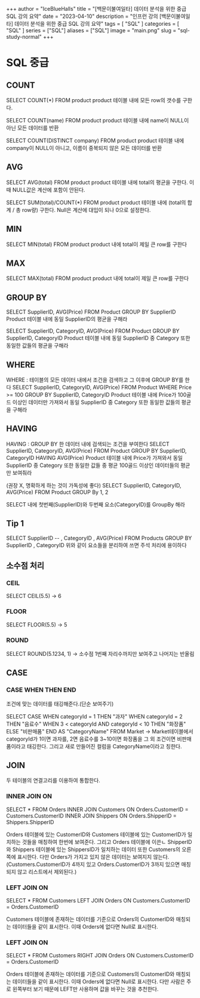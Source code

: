 +++
author = "IceBlueHalls"
title = "[백문이불여일타] 데이터 분석을 위한 중급 SQL 강의 요약"
date = "2023-04-10"
description = "인프런 강의 [백문이불여일타] 데이터 분석을 위한 중급 SQL 강의 요약"
tags = [
    "SQL"
]
categories = [
    "SQL"
]
series = ["SQL"]
aliases = ["SQL"]
image = "main.png"
slug = "sql-study-normal"
+++

# SQL 중급

## COUNT
SELECT COUNT(*) FROM product
product 테이블 내에 모든 row의 갯수를 구한다.

SELECT COUNT(name) FROM product
product 테이블 내에 name이 NULL이 아닌 모든 데이터를 반환

SELECT COUNT(DISTINCT company) FROM product
product 테이블 내에 company이 NULL이 아니고, 이름이 중복되지 않은 모든 데이터를 반환

## AVG
SELECT AVG(total) FROM product
product 테이블 내에 total의 평균을 구한다. 이때 NULL값은 계산에 포함이 안된다.

SELECT SUM(total)/COUNT(*) FROM product
product 테이블 내에 (total의 합계 / 총 row량)  구한다. Null은 계산에 대입이 되나 0으로 설정한다.

## MIN
SELECT MIN(total) FROM product
product 내에 total이 제일 큰 row를 구한다

## MAX
SELECT MAX(total) FROM product
product 내에 total이 제일 큰 row를 구한다

## GROUP BY
SELECT SupplierID, AVG(Price)
FROM Product
GROUP BY SupplierID
Product 테이블 내에 동일 SupplierID의 평균을 구해라

SELECT SupplierID, CategoryID, AVG(Price)
FROM Product
GROUP BY SupplierID, CategoryID
Product 테이블 내에 동일 SupplierID 중 Category 또한 동일한 값들의 평균을 구해라


## WHERE
WHERE : 테이블의 모든 데이터 내에서 조건을 검색하고 그 이후에 GROUP BY를 한다
SELECT SupplierID, CategoryID, AVG(Price)
FROM Product
WHERE Price >= 100
GROUP BY SupplierID, CategoryID
Product 테이블 내에 Price가 100골드 이상인 데이터만 가져와서 동일 SupplierID 중 Category 또한 동일한 값들의 평균을 구해라

## HAVING
HAVING : GROUP BY 한 데이터 내에 검색되는 조건을 부여한다
SELECT SupplierID, CategoryID, AVG(Price)
FROM Product
GROUP BY SupplierID, CategoryID
HAVING AVG(Price)
Product 테이블 내에 Price가 가져와서 동일 SupplierID 중 Category 또한 동일한 값들 중 평균 100골드 이상인 데이터들의 평균만 보여줘라



(권장 X, 명확하게 하는 것이 가독성에 좋다)
SELECT SupplierID, CategoryID, AVG(Price)
FROM Product
GROUP By 1, 2

SELECT 내에 첫번째(SupplierID)와 두번째 요소(CategoryID)를 GroupBy 해라

## Tip 1
SELECT SupplierID
--    ,  CategoryID
    , AVG(Price)
FROM Products
GROUP BY SupplierID
       , CategoryID 
위와 같이 요소들을 분리하여 쓰면 주석 처리에 용이하다

## 소수점 처리
### CEIL
SELECT CEIL(5.5)
-> 6

### FLOOR
SELECT FLOOR(5.5)
-> 5

### ROUND 
SELECT ROUND(5.1234, 1)
-> 소수점 1번째 자리수까지만 보여주고 나머지는 반올림

## CASE 
### CASE WHEN THEN END
조건에 맞는 데이터를 태깅해준다.(단순 보여주기)

SELECT CASE
           WHEN categoryId = 1 THEN "과자"
           WHEN categoryId = 2 THEN "음료수"
           WHEN 3 < categoryId AND categoryId < 10 THEN "화장품"
           ELSE "비판매품"
       END AS "CategoryName"
FROM Market
-> Market테이블에서 categoryId가 1이면 과자를, 2면 음료수를 3~10이면 화장품을 그 외 조건이면 비판매품이라고 태깅한다. 그리고 새로 만들어진 컬럼을 CategoryName이라고 칭한다.

## JOIN
두 테이블의 연결고리를 이용하여 통합한다.

### INNER JOIN ON
SELECT * 
FROM Orders
     INNER JOIN Customers ON Orders.CustomerID = Customers.CustomerID
     INNER JOIN Shippers ON Orders.ShipperID = Shippers.ShipperID

Orders 테이블에 있는 CustomerID와 Customers 테이블에 있는 CustomerID가 일치하는 것들을 매칭하여 한번에 보여준다.
그리고 Orders 테이블에 이쓴ㄴ ShipperID와 Shippers 테이블에 있는 ShippersID가 일치하는 데이터 또한 Customers의 오른쪽에 표시한다.
다만 Orders가 가지고 있지 않은 데이터는 보여지지 않는다.(Customers.CustomerID가 4까지 있고 Orders.CustomerID가 3까지 있으면 매칭되지 않고 리스트에서 제외된다.)

### LEFT JOIN ON
SELECT * 
FROM Customers
     LEFT JOIN Orders ON Customers.CustomerID = Orders.CustomerID

Customers 테이블에 존재하는 데이터를 기준으로 Orders의 CustomerID와 매칭되는 데이터들을 같이 표시한다. 이때 Orders에 없다면 Null로 표시한다.

### LEFT JOIN ON
SELECT * 
FROM Customers
     RIGHT JOIN Orders ON Customers.CustomerID = Orders.CustomerID

Orders 테이블에 존재하는 데이터를 기준으로 Customers의 CustomerID와 매칭되는 데이터들을 같이 표시한다. 이때 Orders에 없다면 Null로 표시한다.
다만 사람은 주로 왼쪽부터 보기 때문에 LEFT만 사용하며 값을 바꾸는 것을 추천한다.

